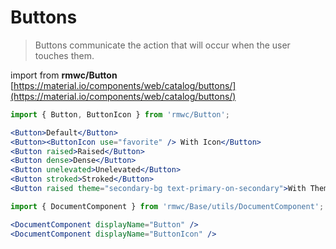 # Buttons

> Buttons communicate the action that will occur when the user touches them.

import from **rmwc/Button**  
[https://material.io/components/web/catalog/buttons/](https://material.io/components/web/catalog/buttons/)

```jsx render
import { Button, ButtonIcon } from 'rmwc/Button';

<Button>Default</Button>
<Button><ButtonIcon use="favorite" /> With Icon</Button>
<Button raised>Raised</Button>
<Button dense>Dense</Button>
<Button unelevated>Unelevated</Button>
<Button stroked>Stroked</Button>
<Button raised theme="secondary-bg text-primary-on-secondary">With Theme</Button>
```

```jsx renderOnly
import { DocumentComponent } from 'rmwc/Base/utils/DocumentComponent';

<DocumentComponent displayName="Button" />
<DocumentComponent displayName="ButtonIcon" />
```
